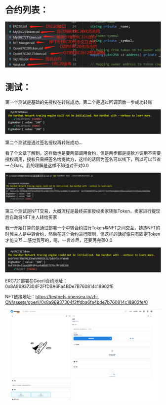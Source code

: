# 合约列表：

![e3c29ab2bdf12f465c896cfcf538572](./img/e3c29ab2bdf12f465c896cfcf538572.png) 

# 测试：

第一个测试是基础的先授权在转账成功，第二个是通过回调函数一步成功转账

![1a4bd6cb0ab256574ba51fd13ea5f49](./img/1a4bd6cb0ab256574ba51fd13ea5f49-16796503028961.png) 

第二个测试是通过签名授权再转账成功...

看了个文章了解到，这样做也是要两部调用合约，但是两步都是提款方调用不需要授权调用，授权只需把签名给提款方，这样的话因为签名可以线下，所以可以节省一点Gas，我的理解是这样不知道对不对0.0

![314de7c3a744b0d3c3de8d6bed37424](./img/314de7c3a744b0d3c3de8d6bed37424-16796503207723.png) 

第三个测试是NFT交易，大概流程是最终买家授权卖家转账Token，卖家进行提现后自动将NFT主人转给买家

我一开始打算的是通过部署一个中转合约进行Token与NFT之间交互，铸造NFT的时候主人是中转合约，然后在这个合约进行限制，但这样的话好像只有固定Token才能交互....感觉我写的，嗯，一言难尽，还要再完善0_0

![821edf4ce5fbe5a7f1b009b8e50276d](./img/821edf4ce5fbe5a7f1b009b8e50276d-16796503094442.png) 

ERC721部署在Goerli合约地址：0x8A96937304F2FfDBA6Fa4BDe7B760814c18902fE

NFT链接地址：https://testnets.opensea.io/zh-CN/assets/goerli/0x8a96937304f2ffdba6fa4bde7b760814c18902fe/0

![5269fc3b0f44a5556349f62b43b63ba](./img/5269fc3b0f44a5556349f62b43b63ba-16796503363324.png)  
